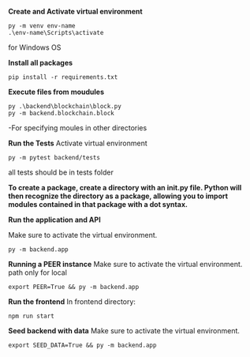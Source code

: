 **Create and Activate virtual environment**
```
py -m venv env-name   
.\env-name\Scripts\activate
```
for Windows OS


**Install all packages**

```
pip install -r requirements.txt
```

**Execute files from moudules**
```
py .\backend\blockchain\block.py
py -m backend.blockchain.block
```  
-For specifying moules in other directories

**Run the Tests**
Activate virtual environment
```
py -m pytest backend/tests
```
all tests should be in tests folder

**To create a package, create a directory with an __init__.py file. Python will then recognize the directory as a package, allowing you to import modules contained in that package with a dot syntax.**

**Run the application and API**

Make sure to activate the virtual environment.
```
py -m backend.app
```
**Running a PEER instance**
Make sure to activate the virtual environment.
path only for local
```
export PEER=True && py -m backend.app

```

**Run the frontend**
In frontend directory:
```
npm run start
```

**Seed backend with data**
Make sure to activate the virtual environment.
```
export SEED_DATA=True && py -m backend.app
```

